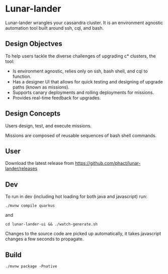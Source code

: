 # Lunar-lander

Lunar-lander wrangles your cassandra cluster. It is an environment agnostic automation tool built around ssh, cql, and bash. 


## Design Objectves

To help users tackle the diverse challenges of upgrading c* clusters, the tool:
- Is environment agnostic, relies only on ssh, bash shell, and cql to function.
- Has a designer UI that allows for quick testing and designing of upgrade paths (known as missions).
- Supports canary deployments and rolling deployments for missions.
- Provides real-time feedback for upgrades.

## Design Concepts

Users design, test, and execute missions.

Missions are composed of reusable sequences of bash shell commands.

## User

Download the latest release from https://github.com/phact/lunar-lander/releases

## Dev

To run in dev (including hot loading for both java and javascript) run:

    ./mvnw compile quarkus

and

    cd lunar-lander-ui && ./watch-generate.sh 

Changes to the source code are picked up automatically, it takes javascript changes a few seconds to propagate.

## Build

    ./mvnw package -Pnative

